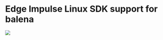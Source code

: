 # Edge Impulse Linux SDK support for balena

[![](https://balena.io/deploy.png)](https://dashboard.balena-cloud.com/deploy?repoUrl=https://github.com/just4give/balena-edge-impulse-linux)
